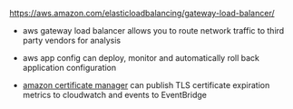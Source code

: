 https://aws.amazon.com/elasticloadbalancing/gateway-load-balancer/

- aws gateway load balancer allows you to route network traffic to third party vendors for analysis

- aws app config can deploy, monitor and automatically roll back application configuration 

- [amazon certificate manager]( https://aws.amazon.com/about-aws/whats-new/2021/03/aws-certificate-manager-provides-certificate-expiry-monitoring-through-amazon-cloudwatch/) can publish TLS certificate expiration metrics to cloudwatch and events to EventBridge
